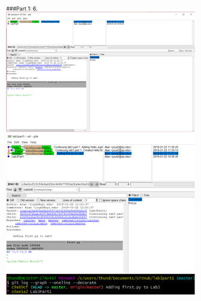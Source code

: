 
###Part 1:
6.	![gitk](images/gitk_master.png)
	![gitk all](images/gitk_all_master.png)
	![git log](images/git_log.png)